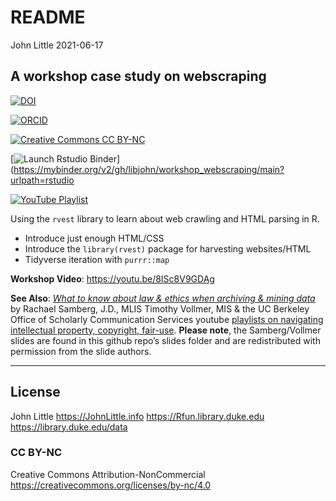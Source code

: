 README
================
John Little
2021-06-17

<!-- README.md is generated from README.Rmd. Please edit that file -->

## A workshop case study on webscraping

<!-- badges: start -->
<!-- DOI All versions 10.5281/zenodo.4908874 -->

[![DOI](https://img.shields.io/badge/DOI-10.5281%2Fzenodo.4908874%20(Latest%20Version%20Release)-blue "DOI")](https://doi.org/10.5281/zenodo.4908874)

[![ORCID](https://img.shields.io/badge/ORCID-0000--0002--3600--0972-A6CE39?logo=ORCID&logoColor=A6CE39 "ORCID")](https://orcid.org/0000-0002-3600-0972)

[![Creative Commons CC BY-NC](https://img.shields.io/badge/Creative%20Commons-BY--NC-EF9421?logo=creative%20commons&logoColor=EF9421 "CC BY-NC")](https://creativecommons.org/licenses/by-nc-nd/4.0/)

[![Launch Rstudio Binder](http://mybinder.org/badge_logo.svg "Launch RStudio Binder")](https://mybinder.org/v2/gh/libjohn/workshop_webscraping/main?urlpath=rstudio

[![YouTube Playlist](https://img.shields.io/badge/YouTube-Workshop%20recording-f00?logo=youtube "Workshop Recording")](https://www.youtube.com/embed/8ISc8V9GDAg?si=iErWIj6F82aFWIV1)
<!-- badges: end -->

Using the `rvest` library to learn about web crawling and HTML parsing
in R.

-   Introduce just enough HTML/CSS
-   Introduce the `library(rvest)` package for harvesting websites/HTML
-   Tidyverse iteration with `purrr::map`

**Workshop Video**: <https://youtu.be/8ISc8V9GDAg>

**See Also**: [*What to know about law & ethics when archiving & mining
data*](slides/What%20to%20know%20about%20law%20&%20ethics_Archiving%20&%20Mining_15%20Min_with%20notes.pdf)
by Rachael Samberg, J.D., MLIS Timothy Vollmer, MIS & the UC Berkeley
Office of Scholarly Communication Services youtube [playlists on
navigating intellectual property, copyright,
fair-use](https://www.youtube.com/channel/UCNUMwTyK0raTNNZVjhgB7KA/playlists).
**Please note**, the Samberg/Vollmer slides are found in this github
repo’s slides folder and are redistributed with permission from the
slide authors.

------------------------------------------------------------------------

## License

John Little <https://JohnLittle.info> <https://Rfun.library.duke.edu>
<https://library.duke.edu/data>

### CC BY-NC

Creative Commons Attribution-NonCommercial
<https://creativecommons.org/licenses/by-nc/4.0>
